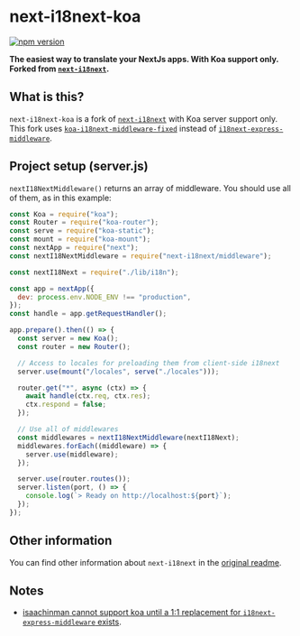 # next-i18next-koa
[![npm version](https://badge.fury.io/js/%40winstrike%2Fnext-i18next-koa.svg)](https://badge.fury.io/for/js/@winstrike/next-i18next-koa)

**The easiest way to translate your NextJs apps. With Koa support only. Forked from [`next-i18next`](https://github.com/isaachinman/next-i18next/).**

## What is this?

`next-i18next-koa` is a fork of [`next-i18next`](https://github.com/isaachinman/next-i18next/) with Koa server support only. This fork uses [`koa-i18next-middleware-fixed`](https://github.com/janealter/koa-i18next-middleware-fixed) instead of [`i18next-express-middleware`](https://github.com/i18next/i18next-express-middleware).

## Project setup (server.js)

`nextI18NextMiddleware()` returns an array of middleware. You should use all of them, as in this example:

```js
const Koa = require("koa");
const Router = require("koa-router");
const serve = require("koa-static");
const mount = require("koa-mount");
const nextApp = require("next");
const nextI18NextMiddleware = require("next-i18next/middleware");

const nextI18Next = require("./lib/i18n");

const app = nextApp({
  dev: process.env.NODE_ENV !== "production",
});
const handle = app.getRequestHandler();

app.prepare().then(() => {
  const server = new Koa();
  const router = new Router();

  // Access to locales for preloading them from client-side i18next
  server.use(mount("/locales", serve("./locales")));

  router.get("*", async (ctx) => {
    await handle(ctx.req, ctx.res);
    ctx.respond = false;
  });

  // Use all of middlewares
  const middlewares = nextI18NextMiddleware(nextI18Next);
  middlewares.forEach((middleware) => {
    server.use(middleware);
  });

  server.use(router.routes());
  server.listen(port, () => {
    console.log(`> Ready on http://localhost:${port}`);
  });
});
```

## Other information

You can find other information about `next-i18next` in the [original readme](https://github.com/isaachinman/next-i18next#readme).

## Notes

- [isaachinman cannot support koa until a 1:1 replacement for `i18next-express-middleware` exists](https://github.com/isaachinman/next-i18next/issues/9).
